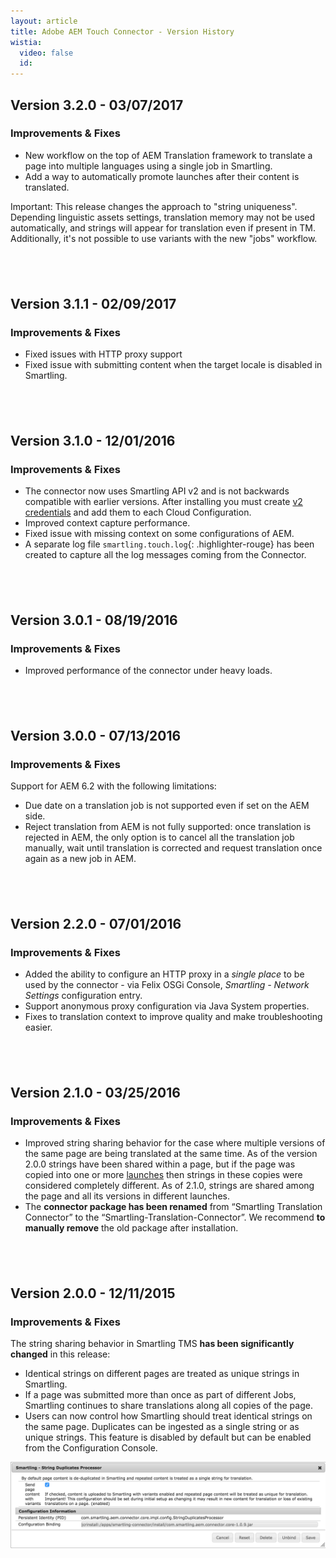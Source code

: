 ```yaml
---
layout: article
title: Adobe AEM Touch Connector - Version History
wistia:
  video: false
  id:
---
```



## Version 3.2.0 - 03/07/2017&nbsp;

### Improvements & Fixes

* New workflow on the top of AEM Translation framework to translate a page into multiple languages using a single job in Smartling.&nbsp;
* Add a way to automatically promote launches after their content is translated.

Important: This release changes the approach to "string uniqueness". Depending linguistic assets settings, translation memory may not be used automatically, and strings will appear for translation even if present in TM. Additionally, it's not possible to use variants with the new "jobs" workflow.

## &nbsp;

## Version 3.1.1 - 02/09/2017&nbsp;

### Improvements & Fixes

* Fixed issues with HTTP proxy support
* Fixed issue with submitting content when the target locale is disabled in Smartling.

## &nbsp;

## Version 3.1.0 - 12/01/2016

### Improvements & Fixes

* The connector now uses Smartling API v2 and is not backwards compatible with earlier versions. After installing you must create [v2 credentials](http://docs.smartling.com/pages/API/v2/Authentication/) and add them to each Cloud Configuration.
* Improved context capture performance.
* Fixed issue with missing context on some configurations of AEM.
* A separate log file `smartling.touch.log`{: .highlighter-rouge} has been created to capture all the log messages coming from the Connector.

## &nbsp;

## Version 3.0.1 - 08/19/2016

### Improvements & Fixes

* Improved performance of the connector under heavy loads.

## &nbsp;

## Version 3.0.0 - 07/13/2016

### Improvements & Fixes

Support for AEM 6.2 with the following limitations:

* Due date on a translation job is not supported even if set on the AEM side.
* Reject translation from AEM is not fully supported: once translation is rejected in AEM, the only option is to cancel all the translation job manually, wait until translation is corrected and request translation once again as a new job in AEM.

## &nbsp;

## Version 2.2.0 - 07/01/2016

### Improvements & Fixes

* Added the ability to configure an HTTP proxy in a *single place* to be used by the connector - via Felix OSGi Console, *Smartling - Network Settings* configuration entry.
* Support anonymous proxy configuration via Java System properties.
* Fixes to translation context to improve quality and make troubleshooting easier.

## &nbsp;

## Version 2.1.0 - 03/25/2016

### Improvements & Fixes

* Improved string sharing behavior for the case where multiple versions of the same page are being translated at the same time. As of the version 2.0.0 strings have been shared within a page, but if the page was copied into one or more [launches](https://docs.adobe.com/docs/en/aem/6-1/author/site-page-features/launches.html) then strings in these copies were considered completely different. As of 2.1.0, strings are shared among the page and all its versions in different launches.
* The **connector package has been renamed** from “Smartling Translation Connector” to the “Smartling-Translation-Connector”. We recommend **to manually remove** the old package after installation.

## &nbsp;

## Version 2.0.0 - 12/11/2015

### Improvements & Fixes

The string sharing behavior in Smartling TMS **has been significantly changed** in this release:

* Identical strings on different pages are treated as unique strings in Smartling.
* If a page was submitted more than once as part of different Jobs, Smartling continues to share translations along all copies of the page.
* Users can now control how Smartling should treat identical strings on the same page. Duplicates can be ingested as a single string or as unique strings. This feature is disabled by default but can be enabled from the Configuration Console.

![](/uploads/versions/3776b166-a017-11e5-8c10-6c2ae28db3de---x----1738-476x---.png)